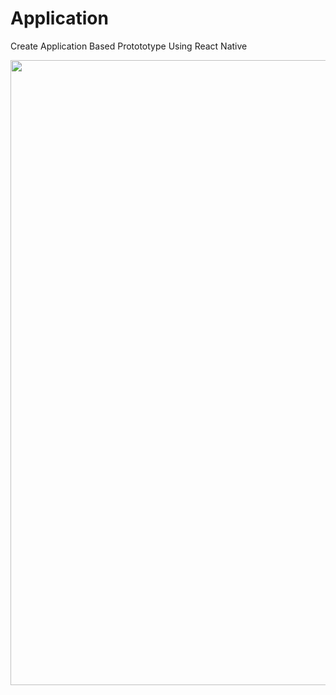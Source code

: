 # Application
Create Application Based Protototype Using React Native

<img src="https://user-images.githubusercontent.com/15377201/131441989-02e95ae6-bcf5-4729-a3cc-f2e24722bdb4.png" width="1000" height="1000">


